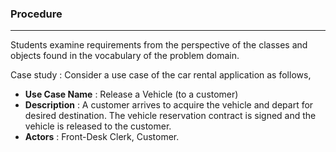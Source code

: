 ### Procedure
***

Students examine requirements from the perspective of the classes and objects found in the vocabulary of the problem domain. 

Case study :  Consider a use case of the car rental application as follows,

* **Use Case Name** : Release a Vehicle (to a customer) 
* **Description** : A customer arrives to acquire the vehicle and depart for desired destination. The  vehicle     reservation contract is signed and the vehicle is released to the customer.
* **Actors** : Front-Desk Clerk, Customer.
